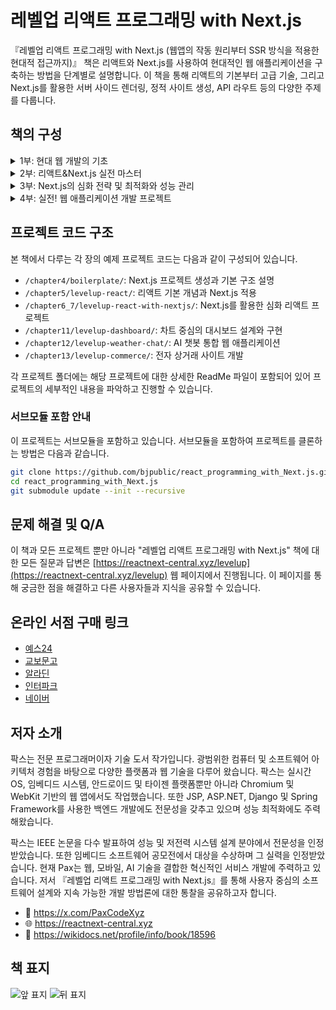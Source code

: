 # 레벨업 리액트 프로그래밍 with Next.js

『레벨업 리액트 프로그래밍 with Next.js (웹앱의 작동 원리부터 SSR 방식을 적용한 현대적 접근까지)』 책은 리액트와 Next.js를 사용하여 현대적인 웹 애플리케이션을 구축하는 방법을 단계별로 설명합니다. 이 책을 통해 리액트의 기본부터 고급 기술, 그리고 Next.js를 활용한 서버 사이드 렌더링, 정적 사이트 생성, API 라우트 등의 다양한 주제를 다룹니다.

## 책의 구성

<details>
  <summary>1부: 현대 웹 개발의 기초</summary>

👉 1장. 리액트와 Next.js를 통한 웹 개발 혁신
  - 1.1 리액트와 Next.js는 무엇인가?
  - 1.2 리액트와 Next.js로 얻는 사용자 경험 향상
  - 1.3 리액트와 Next.js를 통한 개발자 생산성의 제고
  - 1.4 왜 Next.js인가?
  - 1.5 요약 및 연습 문제

👉 2장. 웹 세계의 이해
  - 2.1 웹의 기초: 웹 개발 히스토리
  - 2.2 렌더링의 이해: 브라우저에서의 웹 페이지 렌더링 메커니즘
  - 2.3 웹의 기본 구성 요소: HTML, CSS, 자바스크립트
  - 2.4 네트워킹 기초: 도메인, URL, 라우팅
  - 2.5 인프라 구조: 웹 서버, 엣지, CDN
  - 2.6 웹 개발의 필수 구성 요소: 주요 기술과 도구의 통합
  - 2.7 요약 및 연습 문제

👉 3장. 현대 웹 개발의 고급 기법
  - 3.1 Next.js 렌더링의 신세계: SSR, CSR, 하이드레이션, 웹 스트리밍
  - 3.2 코드 유지 보수성의 탁월함: 모듈화와 함수형 프로그래밍 접근 방식
  - 3.3 배포 및 운영 최적화 전략: 서버 아키텍처의 다양한 옵션
  - 3.4 현대 웹 프레임워크와 라이브러리: 리액트, 앵귤러, 뷰, 스벨트
  - 3.5 코어 웹 바이탈: 사용자 경험을 개선하는 접근
  - 3.6 요약 및 연습 문제
</details>

<details>
  <summary>2부: 리액트&Next.js 실전 마스터</summary>

👉 4장. 효율적인 웹 개발 환경 구축

  - 4.1 개발 도구 및 라이브러리 설치
  - 4.2 Next.js 설치
  - 4.3 첫 Next.js 프로젝트 시작: 보일러플레이트 애플리케이션
  - 4.4 생산성을 높이는 개발 환경 설정
  - 4.5 개발 환경의 보안과 유지 보수

👉 5장. 웹 애플리케이션의 뼈대 만들기

  - 5.1 Next.js를 위한 리액트 개요
  - 5.2 리액트 컴포넌트와 속성
  - 5.3 리액트 사용자 상호 작용과 상태 관리
  - 5.4 리액트의 고급 개념과 패턴
  - 5.5 반응형 내비게이션 메뉴 실습하기

👉 6장. 최적의 Next.js 애플리케이션 구조 설계

  - 6.1 Next.js 프로젝트 구조와 조직화
  - 6.2 Next.js 앱 라우터 기반 라우팅 기법
  - 6.3 라우팅 시 특정 상황에 대한 UI 처리
  - 6.4 CSS 스타일과 디자인 적용
  - 6.5 Next.js의 내장 기능을 활용한 이미지, 폰트, 외부 스크립트 최적화

</details>

<details>
  <summary>3부: Next.js의 심화 전략 및 최적화와 성능 관리</summary>

👉 8장. Next.js 고급 기법 탐구

  - 8.1 병렬 라우트 및 경로 가로채기
  - 8.2 라우터 핸들러: 동적 라우팅 관리
  - 8.3 미들웨어: 서버의 요청 완료 전 효율적 처리
  - 8.4 i18n: 다국어 제공
  - 8.5 폼 및 변형: 서버 액션
  - 8.6 메타데이터 관리
  - 8.7 지연 로딩 성능 최적화
  - 8.8 MDX 사용
  - 8.9 콘텐츠 개발을 효율화하는 초안 모드
  - 8.10 콘텐츠 보안 정책
  - 8.11 인증: 사용자 보안 관리

👉 9장. 안정적으로 서비스하는 배포 및 전략

  - 9.1 웹 애플리케이션을 운영하는 빌드 최적화
  - 9.2 다양한 배포 옵션
  - 9.3 Next.js 배포 최적화 및 관리 전략
  - 9.4 소프트웨어 장애 복구와 안정성

👉 10장. Next.js 애플리케이션 테스팅 및 성능 측정과 최적화

  - 10.1 단위 및 통합 테스트: Jest와 리액트 테스팅 라이브러리
  - 10.2 E2E 테스트: Cypress, Playwright
  - 10.3 웹 바이탈: Next.js의 내장 기능을 활용한 성능 측정
  - 10.4 성능을 최적화하는 크롬 개발자 도구와 라이트 하우스

</details>

<details>
  <summary>4부: 실전! 웹 애플리케이션 개발 프로젝트</summary>

👉 11장. 차트 중심 대시보드 설계

  - 11.1 프로젝트 소개 및 라이브러리 설정
  - 11.2 웹 애플리케이션 스타일링 및 메인 페이지 구축
  - 11.3 버셀 Postgres 데이터베이스 생성 및 환경 변수 설정
  - 11.4 인증 환경 설정과 회원가입 및 로그인 구현
  - 11.5 대시보드 사용자 인터페이스 개선: 사이드 메뉴 구현
  - 11.6 사용자 계정 관리 및 API 사용 키 발급
  - 11.7 프로젝트 관리
  - 11.8 웹 바이탈 지표 정보 추출과 수집
  - 11.9 라우터 핸들러를 통한 데이터 수신 및 데이터베이스 저장
  - 11.10 대시보드 UI 구성
  - 11.11 버셀 배포 플랫폼에 배포 및 업데이트 필요 사항

👉 12장. AI 챗봇을 통합하는 웹 애플리케이션

  - 12.1 프로젝트 소개와 라이브러리 설정
  - 12.2 웹 애플리케이션 스타일링 및 메인 레이아웃 구성
  - 12.3 OpenAI API와 버셀 AI SDK 알아보기
  - 12.4 날씨 대화에서 구조화된 데이터 추출하기
  - 12.5 현재 날씨 정보를 컴포넌트 UI로 제공하는 챗봇 만들기
  - 12.6 날씨 AI 챗봇 구현 완성
  - 12.7 추가로 고려해볼 사항

👉 13장. 전자 상거래 사이트

  - 13.1 프로젝트 소개 및 라이브러리 설정
  - 13.2 쇼피파이와의 헤드리스 스토어프런트 통합
  - 13.3 전자 상거래 사이트를 개발하는 베스트 프랙티스
  - 13.4 추가로 고려해볼 사항

</details>

## 프로젝트 코드 구조

본 책에서 다루는 각 장의 예제 프로젝트 코드는 다음과 같이 구성되어 있습니다.

- `/chapter4/boilerplate/`: Next.js 프로젝트 생성과 기본 구조 설명
- `/chapter5/levelup-react/`: 리액트 기본 개념과 Next.js 적용
- `/chapter6_7/levelup-react-with-nextjs/`: Next.js를 활용한 심화 리액트 프로젝트
- `/chapter11/levelup-dashboard/`: 차트 중심의 대시보드 설계와 구현
- `/chapter12/levelup-weather-chat/`: AI 챗봇 통합 웹 애플리케이션
- `/chapter13/levelup-commerce/`: 전자 상거래 사이트 개발

각 프로젝트 폴더에는 해당 프로젝트에 대한 상세한 ReadMe 파일이 포함되어 있어 프로젝트의 세부적인 내용을 파악하고 진행할 수 있습니다.

### 서브모듈 포함 안내
이 프로젝트는 서브모듈을 포함하고 있습니다. 서브모듈을 포함하여 프로젝트를 클론하는 방법은 다음과 같습니다.
```bash
git clone https://github.com/bjpublic/react_programming_with_Next.js.git
cd react_programming_with_Next.js
git submodule update --init --recursive
```

## 문제 해결 및 Q/A
이 책과 모든 프로젝트 뿐만 아니라 "레벨업 리액트 프로그래밍 with Next.js" 책에 대한 모든 질문과 답변은 [https://reactnext-central.xyz/levelup](https://reactnext-central.xyz/levelup) 웹 페이지에서 진행됩니다. 이 페이지를 통해 궁금한 점을 해결하고 다른 사용자들과 지식을 공유할 수 있습니다.

## 온라인 서점 구매 링크

- [예스24](https://www.yes24.com/Product/Goods/126689601)
- [교보문고](https://product.kyobobook.co.kr/detail/S000213362009)
- [알라딘](https://www.aladin.co.kr/shop/wproduct.aspx?ISBN=K922931869&start=pnaver_02)
- [인터파크](http://inpk.kr/s0gB)
- [네이버](https://search.shopping.naver.com/book/catalog/47914364633?query=next.js&NaPm=ct%3Dlwq2046o%7Cci%3Dd710a4ca10abfaf597b712254a8ae6a27424ba6b%7Ctr%3Dboksl%7Csn%3D95694%7Chk%3D0fdbb5df1d190857a7cf4027e212c1b90a7b7d43)

## 저자 소개

팍스는 전문 프로그래머이자 기술 도서 작가입니다. 광범위한 컴퓨터 및 소프트웨어 아키텍처 경험을 바탕으로 다양한 플랫폼과 웹 기술을 다루어 왔습니다. 팍스는 실시간 OS, 임베디드 시스템, 안드로이드 및 타이젠 플랫폼뿐만 아니라 Chromium 및 WebKit 기반의 웹 앱에서도 작업했습니다. 또한 JSP, ASP.NET, Django 및 Spring Framework를 사용한 백엔드 개발에도 전문성을 갖추고 있으며 성능 최적화에도 주력해왔습니다.

팍스는 IEEE 논문을 다수 발표하여 성능 및 저전력 시스템 설계 분야에서 전문성을 인정받았습니다. 또한 임베디드 소프트웨어 공모전에서 대상을 수상하며 그 실력을 인정받았습니다. 현재 Pax는 웹, 모바일, AI 기술을 결합한 혁신적인 서비스 개발에 주력하고 있습니다. 저서 『레벨업 리액트 프로그래밍 with Next.js』를 통해 사용자 중심의 소프트웨어 설계와 지속 가능한 개발 방법론에 대한 통찰을 공유하고자 합니다.

- 🔗 https://x.com/PaxCodeXyz
- 🌐 https://reactnext-central.xyz
- 📘 https://wikidocs.net/profile/info/book/18596

## 책 표지
![앞 표지](https://contents.kyobobook.co.kr/sih/fit-in/458x0/pdt/9791165922795.jpg)
![뒤 표지](https://contents.kyobobook.co.kr/sih/fit-in/458x0/pdt/addt/9791165922795_02.jpg)
